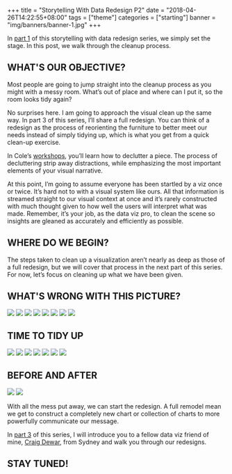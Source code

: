 +++
title = "Storytelling With Data Redesign P2"
date = "2018-04-26T14:22:55+08:00"
tags = ["theme"]
categories = ["starting"]
banner = "img/banners/banner-1.jpg"
+++

In [part 1](https://vizsimply.com/blog/2017/9/17/rare-redesign-for-storytelling-with-data-p1) of this storytelling with data redesign series, we simply set the stage. In this post, we walk through the cleanup process.

## WHAT'S OUR OBJECTIVE?

Most people are going to jump straight into the cleanup process as you might with a messy room. What’s out of place and where can I put it, so the room looks tidy again?

No surprises here. I am going to approach the visual clean up the same way. In part 3 of this series, I’ll share a full redesign. You can think of a redesign as the process of reorienting the furniture to better meet our needs instead of simply tidying up, which is what you get from a quick clean-up exercise.

In Cole’s [workshops](http://www.storytellingwithdata.com/public-workshops/), you’ll learn how to declutter a piece. The process of decluttering strip away distractions, while emphasizing the most important elements of your visual narrative.

At this point, I’m going to assume everyone has been startled by a viz once or twice. It’s hard not to with a visual system like ours. All that information is streamed straight to our visual context at once and it’s rarely constructed with much thought given to how well the users will interpret what was made. Remember, it’s your job, as the data viz pro, to clean the scene so insights are gleaned as accurately and efficiently as possible.

## WHERE DO WE BEGIN?

The steps taken to clean up a visualization aren’t nearly as deep as those of a full redesign, but we will cover that process in the next part of this series. For now, let’s focus on cleaning up what we have been given.

## WHAT'S WRONG WITH THIS PICTURE?

![](/img/post-3/chart1.png)
![](/img/post-3/chart2.png)
![](/img/post-3/chart3.png)
![](/img/post-3/chart4.png)
![](/img/post-3/chart5.png)
![](/img/post-3/chart6.png)
![](/img/post-3/chart7.png)
![](/img/post-3/chart8.png)

## TIME TO TIDY UP

![](/img/post-3/sec2-chart1.png)
![](/img/post-3/sec2-chart2.png)
![](/img/post-3/sec2-chart3.png)
![](/img/post-3/sec2-chart4.png)
![](/img/post-3/sec2-chart5.png)
![](/img/post-3/sec2-chart6.png)
![](/img/post-3/sec2-chart7.png)

## BEFORE AND AFTER

![](/img/post-3/sec3-chart1.png)
![](/img/post-3/sec3-chart2.png)

With all the mess put away, we can start the redesign. A full remodel mean we get to construct a completely new chart or collection of charts to more powerfully communicate our message.

In [part 3](https://vizsimply.com/blog/2017/9/21/rare-redesign-for-storytelling-with-data-part-3) of this series, I will introduce you to a fellow data viz friend of mine, [Craig Dewar](https://www.linkedin.com/in/craig-dewar/), from Sydney and walk you through our redesigns.

## STAY TUNED!